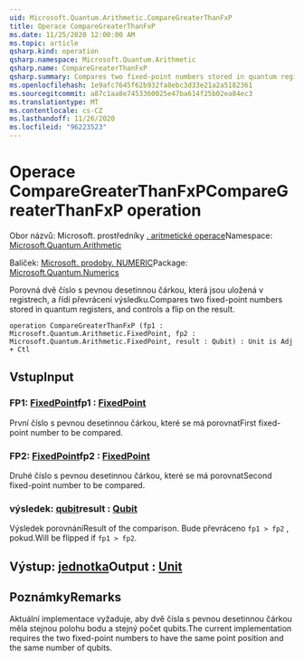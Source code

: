 ```yaml
---
uid: Microsoft.Quantum.Arithmetic.CompareGreaterThanFxP
title: Operace CompareGreaterThanFxP
ms.date: 11/25/2020 12:00:00 AM
ms.topic: article
qsharp.kind: operation
qsharp.namespace: Microsoft.Quantum.Arithmetic
qsharp.name: CompareGreaterThanFxP
qsharp.summary: Compares two fixed-point numbers stored in quantum registers, and controls a flip on the result.
ms.openlocfilehash: 1e9afc7645f62b932fa8ebc3d33e21a2a5182361
ms.sourcegitcommit: a87c1aa8e7453360025e47ba614f25b02ea84ec3
ms.translationtype: MT
ms.contentlocale: cs-CZ
ms.lasthandoff: 11/26/2020
ms.locfileid: "96223523"
---
```

# <a name="comparegreaterthanfxp-operation"></a><span data-ttu-id="7d3ef-102">Operace CompareGreaterThanFxP</span><span class="sxs-lookup"><span data-stu-id="7d3ef-102">CompareGreaterThanFxP operation</span></span>

<span data-ttu-id="7d3ef-103">Obor názvů: Microsoft. prostředníky [. aritmetické operace](xref:Microsoft.Quantum.Arithmetic)</span><span class="sxs-lookup"><span data-stu-id="7d3ef-103">Namespace: [Microsoft.Quantum.Arithmetic](xref:Microsoft.Quantum.Arithmetic)</span></span>

<span data-ttu-id="7d3ef-104">Balíček: [Microsoft. prodoby. NUMERIC](https://nuget.org/packages/Microsoft.Quantum.Numerics)</span><span class="sxs-lookup"><span data-stu-id="7d3ef-104">Package: [Microsoft.Quantum.Numerics](https://nuget.org/packages/Microsoft.Quantum.Numerics)</span></span>


<span data-ttu-id="7d3ef-105">Porovná dvě číslo s pevnou desetinnou čárkou, která jsou uložená v registrech, a řídí převrácení výsledku.</span><span class="sxs-lookup"><span data-stu-id="7d3ef-105">Compares two fixed-point numbers stored in quantum registers, and controls a flip on the result.</span></span>

```qsharp
operation CompareGreaterThanFxP (fp1 : Microsoft.Quantum.Arithmetic.FixedPoint, fp2 : Microsoft.Quantum.Arithmetic.FixedPoint, result : Qubit) : Unit is Adj + Ctl
```


## <a name="input"></a><span data-ttu-id="7d3ef-106">Vstup</span><span class="sxs-lookup"><span data-stu-id="7d3ef-106">Input</span></span>

### <a name="fp1--fixedpoint"></a><span data-ttu-id="7d3ef-107">FP1: [FixedPoint](xref:Microsoft.Quantum.Arithmetic.FixedPoint)</span><span class="sxs-lookup"><span data-stu-id="7d3ef-107">fp1 : [FixedPoint](xref:Microsoft.Quantum.Arithmetic.FixedPoint)</span></span>

<span data-ttu-id="7d3ef-108">První číslo s pevnou desetinnou čárkou, které se má porovnat</span><span class="sxs-lookup"><span data-stu-id="7d3ef-108">First fixed-point number to be compared.</span></span>


### <a name="fp2--fixedpoint"></a><span data-ttu-id="7d3ef-109">FP2: [FixedPoint](xref:Microsoft.Quantum.Arithmetic.FixedPoint)</span><span class="sxs-lookup"><span data-stu-id="7d3ef-109">fp2 : [FixedPoint](xref:Microsoft.Quantum.Arithmetic.FixedPoint)</span></span>

<span data-ttu-id="7d3ef-110">Druhé číslo s pevnou desetinnou čárkou, které se má porovnat</span><span class="sxs-lookup"><span data-stu-id="7d3ef-110">Second fixed-point number to be compared.</span></span>


### <a name="result--qubit"></a><span data-ttu-id="7d3ef-111">výsledek: [qubit](xref:microsoft.quantum.lang-ref.qubit)</span><span class="sxs-lookup"><span data-stu-id="7d3ef-111">result : [Qubit](xref:microsoft.quantum.lang-ref.qubit)</span></span>

<span data-ttu-id="7d3ef-112">Výsledek porovnání</span><span class="sxs-lookup"><span data-stu-id="7d3ef-112">Result of the comparison.</span></span> <span data-ttu-id="7d3ef-113">Bude převráceno `fp1 > fp2` , pokud.</span><span class="sxs-lookup"><span data-stu-id="7d3ef-113">Will be flipped if `fp1 > fp2`.</span></span>



## <a name="output--unit"></a><span data-ttu-id="7d3ef-114">Výstup: [jednotka](xref:microsoft.quantum.lang-ref.unit)</span><span class="sxs-lookup"><span data-stu-id="7d3ef-114">Output : [Unit](xref:microsoft.quantum.lang-ref.unit)</span></span>



## <a name="remarks"></a><span data-ttu-id="7d3ef-115">Poznámky</span><span class="sxs-lookup"><span data-stu-id="7d3ef-115">Remarks</span></span>

<span data-ttu-id="7d3ef-116">Aktuální implementace vyžaduje, aby dvě čísla s pevnou desetinnou čárkou měla stejnou polohu bodu a stejný počet qubits.</span><span class="sxs-lookup"><span data-stu-id="7d3ef-116">The current implementation requires the two fixed-point numbers to have the same point position and the same number of qubits.</span></span>